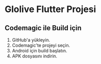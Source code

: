 # Glolive Flutter Projesi

## Codemagic ile Build için

1. GitHub'a yükleyin.
2. Codemagic'te projeyi seçin.
3. Android için build başlatın.
4. APK dosyasını indirin.

